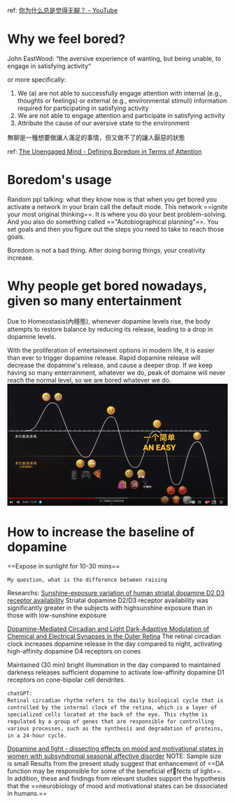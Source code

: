 ref: [你为什么总是觉得无聊？ - YouTube](https://www.youtube.com/watch?v=fOHdnxoscws&t=498s&ab_channel=shuaisoserious)




# Why we feel bored?

John EastWood: “the aversive experience of wanting, but being unable, to engage in satisfying activity“

or more specifically:
1. We (a) are not able to successfully engage attention with internal (e.g., thoughts or feelings) or external (e.g., environmental stimuli) information required for participating in satisfying activity
2. We are not able to engage attention and participate in satisfying activity
3. Attribute the cause of our aversive state to the environment

無聊是一種想要做讓人滿足的事情，但又做不了的讓人厭惡的狀態

ref: [The Unengaged Mind - Defining Boredom in Terms of Attention](The%20Unengaged%20Mind%20-%20Defining%20Boredom%20in%20Terms%20of%20Attention.pdf)

# Boredom's usage

Random ppl talking:
what they know now is that when you get bored you activate a network in your brain call the default mode. This network ==ignite your most original thinking==. It is where you do your best problem-solving. And you also do something called =="Autobiographical planning"==. You set goals and then you figure out the steps you need to take to reach those goals.

Boredom is not a bad thing. After doing boring things, your creativity increase.

# Why people get bored nowadays, given so many entertainment

Due to Homeostasis(內穩態), whenever dopamine levels rise, the body attempts to restore balance by reducing its release, leading to a drop in dopamine levels.

With the proliferation of entertainment options in modern life, it is easier than ever to trigger dopamine release. Rapid dopamine release will decrease the dopamine's release, and cause a deeper drop. If we keep having so many enterrainment, whatever we do, peak of domaine will never reach the normal level, so we are bored whatever we do. 
![](../../z.Images/Pasted%20image%2020230411121811.png)

# How to increase the baseline of dopamine


==Expose in sunlight for 10-30 mins==

~~~~
My question, what is the difference between raising 
~~~~


Researchs: 
[Sunshine-exposure variation of human striatal dopamine D2 D3 receptor availability](Sunshine-exposure%20variation%20of%20human%20striatal%20dopamine%20D2%20D3%20receptor%20availability.pdf)
Striatal dopamine D2/D3 receptor availability was significantly greater in the subjects with highsunshine exposure than in those with low-sunshine exposure

[Dopamine-Mediated Circadian and Light Dark-Adaptive Modulation of Chemical and Electrical Synapses in the Outer Retina](Dopamine-Mediated%20Circadian%20and%20Light%20Dark-Adaptive%20Modulation%20of%20Chemical%20and%20Electrical%20Synapses%20in%20the%20Outer%20Retina.pdf)
The retinal circadian clock increases dopamine release in the day
compared to night, activating high-affinity dopamine D4 receptors on cones

Maintained (30 min) bright illumination in the day compared to maintained
darkness releases sufficient dopamine to activate low-affinity dopamine D1 receptors on cone-bipolar cell dendrites.

~~~~
chatGPT:
Retinal circadian rhythm refers to the daily biological cycle that is controlled by the internal clock of the retina, which is a layer of specialized cells located at the back of the eye. This rhythm is regulated by a group of genes that are responsible for controlling various processes, such as the synthesis and degradation of proteins, in a 24-hour cycle.
~~~~


[Dopamine and light - dissecting effects on mood and motivational states in women with subsyndromal seasonal affective disorder](Dopamine%20and%20light%20-%20dissecting%20effects%20on%20mood%20and%20motivational%20states%20in%20women%20with%20subsyndromal%20seasonal%20affective%20disorder.pdf)
NOTE: Sample size is small
Results from the present study suggest that enhancement of ==DA function may be responsible for some of the beneficial effects of light==. In addition, these and findings from relevant studies support the hypothesis that the ==neurobiology of mood and motivational states can be dissociated in humans.==


